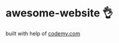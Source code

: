 # awesome-website :ok_hand:                                                                                                                                                                                                                                                                                     
built with help of <a href="http://johnelder.com/">codemy.com</a>
